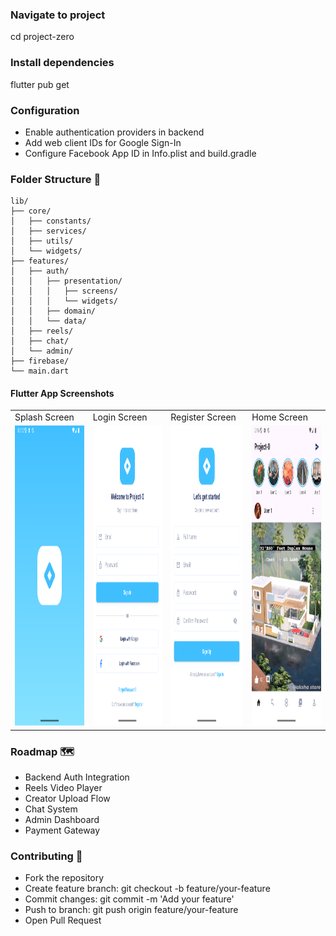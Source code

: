 ### Navigate to project
cd project-zero

### Install dependencies
flutter pub get

### Configuration
- Enable authentication providers in backend
- Add web client IDs for Google Sign-In
- Configure Facebook App ID in Info.plist and build.gradle

### Folder Structure 📁
```
lib/
├── core/
│   ├── constants/
│   ├── services/
│   ├── utils/
│   └── widgets/
├── features/
│   ├── auth/
│   │   ├── presentation/
│   │   │   ├── screens/
│   │   │   └── widgets/
│   │   ├── domain/
│   │   └── data/
│   ├── reels/
│   ├── chat/
│   └── admin/
├── firebase/
└── main.dart
```


#### Flutter App Screenshots

<table>
  <tr>
    <td>Splash Screen</td>
     <td>Login Screen</td>
     <td>Register Screen</td>
     <td>Home Screen</td>
  </tr>
  <tr>
    <td><img src="./assets/screenshots/splash.png" width=270 height=480></td>
    <td><img src="./assets/screenshots/login.png" width=270 height=480></td>
    <td><img src="./assets/screenshots/register.png" width=270 height=480></td>
    <td><img src="./assets/screenshots/home.png" width=270 height=480></td>
  </tr>
 </table>

### Roadmap 🗺️
- Backend Auth Integration
- Reels Video Player
- Creator Upload Flow
- Chat System
- Admin Dashboard
- Payment Gateway

### Contributing 🤝
- Fork the repository
- Create feature branch: git checkout -b feature/your-feature
- Commit changes: git commit -m 'Add your feature'
- Push to branch: git push origin feature/your-feature
- Open Pull Request


